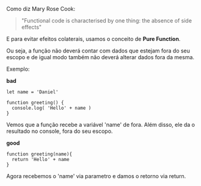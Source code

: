Como diz Mary Rose Cook:
> "Functional code is characterised by one thing: the absence of side effects"


E para evitar efeitos colaterais, usamos o conceito de **Pure Function**. 

Ou seja, a função não deverá contar com dados que estejam fora do seu escopo e de igual modo também não deverá alterar dados fora da mesma. 

Exemplo: 

**bad**
```
let name = 'Daniel'

function greeting() {
  console.log( 'Hello' + name )
}
```
Vemos que a função recebe a variável 'name' de fora.
Além disso, ele da o resultado no console, fora do seu escopo.

**good**
```
function greeting(name){
  return 'Hello' + name
}
```

Agora recebemos o 'name' via parametro e damos o retorno via return.
